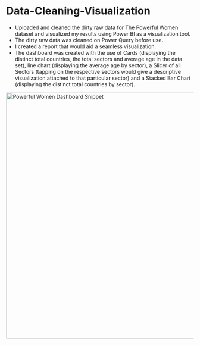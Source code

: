 # Data-Cleaning-Visualization
- Uploaded and cleaned the dirty raw data for The Powerful Women dataset and visualized my results using Power BI as a visualization tool.
- The dirty raw data was cleaned on Power Query before use.
- I created a report that would aid a seamless visualization.
- The dashboard was created with the use of Cards (displaying the distinct total countries, the total sectors and average age in the data set), line chart (displaying the average age by sector), a Slicer of all Sectors (tapping on the respective sectors would give a descriptive visualization attached to that particular sector) and a Stacked Bar Chart (displaying the distinct total countries by sector). 
 <img width="662" alt="Powerful Women Dashboard Snippet" src="https://github.com/IOJ-20/Data-Cleaning-Visualization/assets/167979815/673318a1-7c98-439d-a0d3-c807cd4fe10c">
